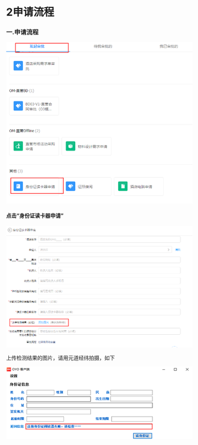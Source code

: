 # 2申请流程

### 一.申请流程

![](../../.gitbook/assets/image%20%28283%29.png)

#### 点击“身份证读卡器申请”

![](../../.gitbook/assets/image%20%28117%29.png)

上传检测结果的图片，请用元道经纬拍摄，如下

![](../../.gitbook/assets/image%20%28325%29.png)

## 

